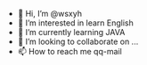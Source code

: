 - 👋 Hi, I’m @wsxyh
- 👀 I’m interested in learn English
- 🌱 I’m currently learning JAVA
- 💞️ I’m looking to collaborate on ...
- 📫 How to reach me qq-mail

<!---
wsxyh/wsxyh is a ✨ special ✨ repository because its `README.md` (this file) appears on your GitHub profile.
You can click the Preview link to take a look at your changes.
--->
